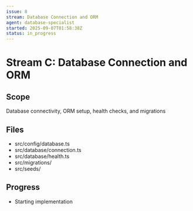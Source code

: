 ```yaml
---
issue: 8
stream: Database Connection and ORM
agent: database-specialist
started: 2025-09-07T01:58:38Z
status: in_progress
---
```


# Stream C: Database Connection and ORM

## Scope
Database connectivity, ORM setup, health checks, and migrations

## Files
- src/config/database.ts
- src/database/connection.ts
- src/database/health.ts
- src/migrations/
- src/seeds/

## Progress
- Starting implementation